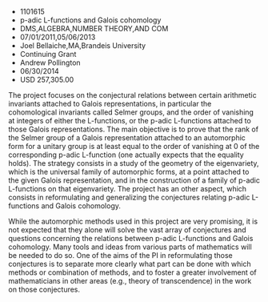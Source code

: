 
* 1101615
* p-adic L-functions and Galois cohomology
* DMS,ALGEBRA,NUMBER THEORY,AND COM
* 07/01/2011,05/06/2013
* Joel Bellaiche,MA,Brandeis University
* Continuing Grant
* Andrew Pollington
* 06/30/2014
* USD 257,305.00

The project focuses on the conjectural relations between certain arithmetic
invariants attached to Galois representations, in particular the cohomological
invariants called Selmer groups, and the order of vanishing at integers of
either the L-functions, or the p-adic L-functions attached to those Galois
representations. The main objective is to prove that the rank of the Selmer
group of a Galois representation attached to an automorphic form for a unitary
group is at least equal to the order of vanishing at 0 of the corresponding
p-adic L-function (one actually expects that the equality holds). The strategy
consists in a study of the geometry of the eigenvariety, which is the universal
family of automorphic forms, at a point attached to the given Galois
representation, and in the construction of a family of p-adic L-functions on
that eigenvariety. The project has an other aspect, which consists in
reformulating and generalizing the conjectures relating p-adic L-functions and
Galois cohomology.

While the automorphic methods used in this project are very promising, it is not
expected that they alone will solve the vast array of conjectures and questions
concerning the relations between p-adic L-functions and Galois cohomology. Many
tools and ideas from various parts of mathematics will be needed to do so. One
of the aims of the PI in reformulating those conjectures is to separate more
clearly what part can be done with which methods or combination of methods, and
to foster a greater involvement of mathematicians in other areas (e.g., theory
of transcendence) in the work on those conjectures.
